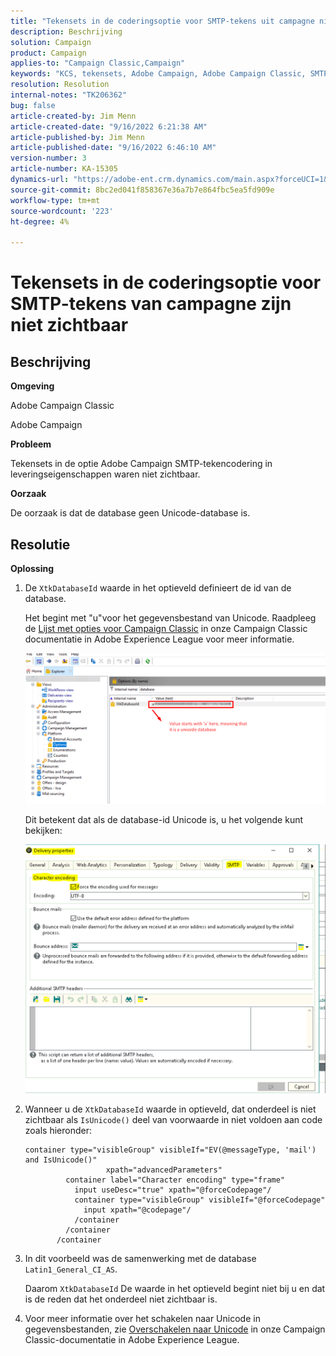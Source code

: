 ```yaml
---
title: "Tekensets in de coderingsoptie voor SMTP-tekens uit campagne niet zichtbaar"
description: Beschrijving
solution: Campaign
product: Campaign
applies-to: "Campaign Classic,Campaign"
keywords: "KCS, tekensets, Adobe Campaign, Adobe Campaign Classic, SMTP-tekencoderingsoptie niet zichtbaar, XtkDatabaseId-variabele"
resolution: Resolution
internal-notes: "TK206362"
bug: false
article-created-by: Jim Menn
article-created-date: "9/16/2022 6:21:38 AM"
article-published-by: Jim Menn
article-published-date: "9/16/2022 6:46:10 AM"
version-number: 3
article-number: KA-15305
dynamics-url: "https://adobe-ent.crm.dynamics.com/main.aspx?forceUCI=1&pagetype=entityrecord&etn=knowledgearticle&id=3c647acd-8735-ed11-9db1-0022480866ad"
source-git-commit: 8bc2ed041f858367e36a7b7e864fbc5ea5fd909e
workflow-type: tm+mt
source-wordcount: '223'
ht-degree: 4%

---
```


# Tekensets in de coderingsoptie voor SMTP-tekens van campagne zijn niet zichtbaar

## Beschrijving

<b>Omgeving</b>

Adobe Campaign Classic

Adobe Campaign

<b>Probleem</b>

Tekensets in de optie Adobe Campaign SMTP-tekencodering in leveringseigenschappen waren niet zichtbaar.

<b>Oorzaak</b>

De oorzaak is dat de database geen Unicode-database is.

## Resolutie

<b>Oplossing</b>

1. De `XtkDatabaseId` waarde in het optieveld definieert de id van de database.

   Het begint met &quot;u&quot;voor het gegevensbestand van Unicode. Raadpleeg de [Lijst met opties voor Campaign Classic](https://docs.adobe.com/content/help/en/campaign-classic/using/installing-campaign-classic/appendices/configuring-campaign-options.html) in onze Campaign Classic documentatie in Adobe Experience League voor meer informatie.

   ![](assets/c05936a7-51d0-ec11-a7b5-00224809c556.png)

   Dit betekent dat als de database-id Unicode is, u het volgende kunt bekijken:

   ![](assets/___c05936a7-51d0-ec11-a7b5-00224809c556___.png)

1. Wanneer u de `XtkDatabaseId` waarde in optieveld, dat onderdeel is niet zichtbaar als `IsUnicode()` deel van voorwaarde in niet voldoen aan code zoals hieronder:

   ```
   container type="visibleGroup" visibleIf="EV(@messageType, 'mail') and IsUnicode()"
                     xpath="advancedParameters"
            container label="Character encoding" type="frame"
              input useDesc="true" xpath="@forceCodepage"/
              container type="visibleGroup" visibleIf="@forceCodepage"
                input xpath="@codepage"/
              /container
            /container
          /container
   ```

1. In dit voorbeeld was de samenwerking met de database `Latin1_General_CI_AS`.

   Daarom `XtkDatabaseId` De waarde in het optieveld begint niet bij u en dat is de reden dat het onderdeel niet zichtbaar is.

1. Voor meer informatie over het schakelen naar Unicode in gegevensbestanden, zie [Overschakelen naar Unicode](https://docs.adobe.com/content/help/en/campaign-classic/using/monitoring-campaign-classic/updating-adobe-campaign/switching-to-unicode.html) in onze Campaign Classic-documentatie in Adobe Experience League.
